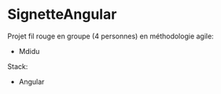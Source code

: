 # SignetteAngular

Projet fil rouge en groupe (4 personnes) en méthodologie agile: 

- Mdidu

Stack:

- Angular
